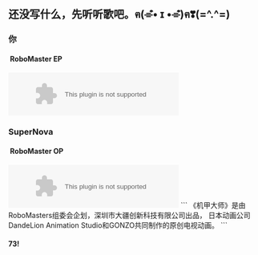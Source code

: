 ## 还没写什么，先听听歌吧。ฅ(⌯͒• ɪ •⌯͒)ฅ❣(=^.^=)




### 你
####  **RoboMaster EP**

<embed src="//music.163.com/style/swf/widget.swf?sid=518895890&type=2&auto=1&width=320&height=66" width="340" height="86"  allowNetworking="all">

### SuperNova
####  **RoboMaster OP**

<embed src="//music.163.com/style/swf/widget.swf?sid=909799896&type=3&auto=1&width=320&height=66" width="340" height="86"  allowNetworking="all">
```
《机甲大师》是由RoboMasters组委会企划，深圳市大疆创新科技有限公司出品，
          日本动画公司DandeLion Animation Studio和GONZO共同制作的原创电视动画。
```



#### 73!
